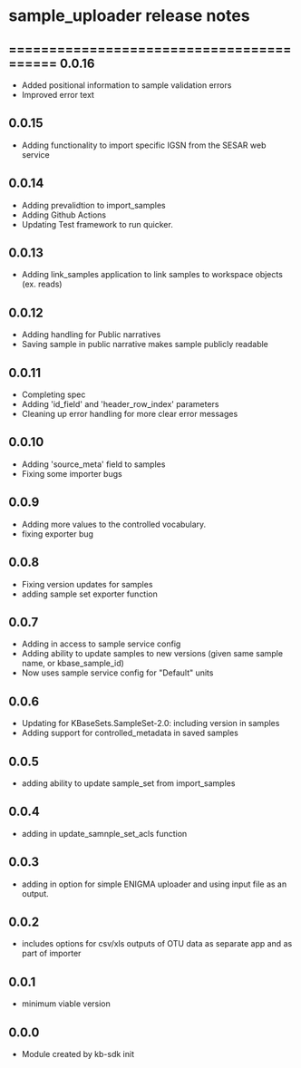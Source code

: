 # sample_uploader release notes
=========================================
0.0.16
------
* Added positional information to sample validation errors
* Improved error text

0.0.15
------
* Adding functionality to import specific IGSN from the SESAR web service

0.0.14
------
* Adding prevalidtion to import_samples
* Adding Github Actions
* Updating Test framework to run quicker.

0.0.13
------
* Adding link_samples application to link samples to workspace objects (ex. reads)

0.0.12
------
* Adding handling for Public narratives
* Saving sample in public narrative makes sample publicly readable

0.0.11
------
* Completing spec
* Adding 'id_field' and 'header_row_index' parameters
* Cleaning up error handling for more clear error messages

0.0.10
-----
* Adding 'source_meta' field to samples
* Fixing some importer bugs

0.0.9
-----
* Adding more values to the controlled vocabulary.
* fixing exporter bug

0.0.8
-----
* Fixing version updates for samples
* adding sample set exporter function

0.0.7
-----
* Adding in access to sample service config
* Adding ability to update samples to new versions (given same sample name, or kbase_sample_id)
* Now uses sample service config for "Default" units

0.0.6
-----
* Updating for KBaseSets.SampleSet-2.0: including version in samples
* Adding support for controlled_metadata in saved samples

0.0.5
-----
* adding ability to update sample_set from import_samples

0.0.4
-----
* adding in update_samnple_set_acls function

0.0.3
-----
* adding in option for simple ENIGMA uploader and using input file as an output.

0.0.2
-----
* includes options for csv/xls outputs of OTU data as separate app and as part of importer

0.0.1
-----
* minimum viable version

0.0.0
-----
* Module created by kb-sdk init
